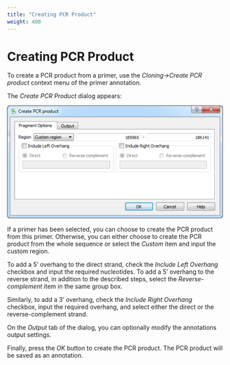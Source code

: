 ```yaml
---
title: "Creating PCR Product"
weight: 400
---
```



# Creating PCR Product

To create a PCR product from a primer, use the _Cloning->Create PCR product_ context menu of the primer annotation.

The _Create PCR Product_ dialog appears:


![](/images/65930774/65930775.png)

If a primer has been selected, you can choose to create the PCR product from this primer. Otherwise, you can either choose to create the PCR product from the whole sequence or select the _Custom_ item and input the custom region.

To add a 5’ overhang to the direct strand, check the _Include Left Overhang_ checkbox and input the required nucleotides. To add a 5’ overhang to the reverse strand, in addition to the described steps, select the _Reverse-complement_ item in the same group box.

Similarly, to add a 3’ overhang, check the _Include Right Overhang_ checkbox, input the required overhang, and select either the direct or the reverse-complement strand.

On the _Output_ tab of the dialog, you can optionally modify the annotations output settings.

Finally, press the _OK_ button to create the PCR product. The PCR product will be saved as an annotation.